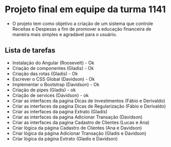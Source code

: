 # Projeto final em equipe da turma 1141
 - O projeto tem como objetivo a criação de um sistema que controle Receitas e Despesas a fim de promover a educação financeira de maneira mais simples e agradável para o usuário.


 ## Lista de tarefas

- Instalação do Angular (Roosevelt) - Ok
- Criação de componentes (Gladis) - Ok
- Criação das rotas (Gladis) - Ok
- Escrever o CSS Global (Davidson) - Ok
- Implementar o Bootstrap (Davidson) - Ok
- Criação de pipes (Gladis) - ok
- Criação de services (Davidson) - ok
- Criar as interfaces da pagina Dicas de Investimentos (Fábio e Derivaldo)
- Criar as interfaces da pagina Dicas de Regularização (Fábio e Derivaldo)
- Criar as interfaces da pagina Extrato (Gladis)
- Criar as interfaces da pagina Adicionar Transação (Davidson)
- Criar as interfaces da pagina Cadastro de Clientes (Lucas e Ana)
- Criar lógica da página Cadastro de Clientes (Ana e Davidson)
- Criar lógica da página Adicionar Transação (Gladis e Davidson)
- Criar lógica da página Extrato (Gladis e Davidson)
